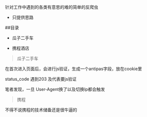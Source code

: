  针对工作中遇到的各类有意思的难的简单的反爬虫
 
 - 只提供思路
 

##目录 
	
- 瓜子二手车

- 携程酒店


> 瓜子二手车

在首次进入页面后，会进行js验证，生成一个antipas字段，放在cookie里

status_code 遇到203 及代表要js验证

笔者发现，一旦 User-Agent换了以及切换Ip都会触发

> 携程

不得不说携程的技术储备还是很牛逼的